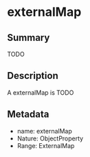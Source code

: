 # externalMap

## Summary

TODO

## Description

A externalMap is TODO

## Metadata

- name: externalMap
- Nature: ObjectProperty
- Range: ExternalMap

